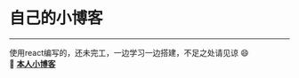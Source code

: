 # 自己的小博客
------
使用react编写的，还未完工，一边学习一边搭建，不足之处请见谅 :smile:  
 :tada:   **[本人小博客](http://www.leftxs.cn/#/)** 
